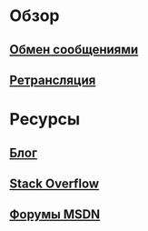 # Обзор
## [Обмен сообщениями](../service-bus-messaging/service-bus-queues-topics-subscriptions.md)
## [Ретрансляция](../service-bus-relay/service-bus-relay-overview.md)
# Ресурсы
## [Блог](https://blogs.msdn.microsoft.com/servicebus/)
## [Stack Overflow](http://stackoverflow.com/questions/tagged/servicebus)
## [Форумы MSDN](https://social.msdn.microsoft.com/forums/en-US/home?forum=servbus)


<!--HONumber=Nov16_HO2-->


